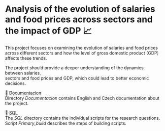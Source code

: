 # Analysis of the evolution of salaries and food prices across sectors and the impact of GDP  &#128200;




This project focuses on examining the evolution of salaries and food prices  
across different sectors and how the level of gross domestic product (GDP) affects these trends.

The project should provide a deeper understanding of the dynamics between salaries,  
sectors and food prices and GDP, which could lead to better economic decisions.




&#128220; [Documentacion](https://github.com/seidon93/SQL_food_availability/tree/Developer/Documentacion)  
Directory *Documentacion* contains English and Czech documentation about the project.


 &#128194; [SQL](https://github.com/seidon93/SQL_food_availability/tree/Developer/SQL)  
The *SQL* directory contains the individual scripts for the research questions. 
Script *Primary_build* describes the steps of building scripts.

